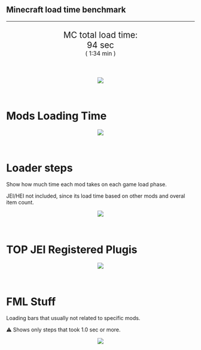 ## Minecraft load time benchmark

---

<p align="center" style="font-size:160%;">
MC total load time:<br>
94 sec
<br>
<sup><sub>(
1:34 min
)</sub></sup>
</p>

<br>
<!--
Note for image scripts:
  - Newlines are ignored
  - This characters cant be used: +<"%#
-->
<p align="center">
<img src="https://quickchart.io/chart.png?w=400&h=60&c={
  type: 'horizontalBar',
  data: {
    datasets: [
        {label: 'Mixins\n', data: [11.00]},
        {label: 'Construction\n', data: [13.00]},
        {label: 'PreInit\n', data: [49.00]},
        {label: 'Init\n', data: [19.00]},
    ]
  },
  options: {
    layout: { padding: { top: 10 } },
    scales: {
      xAxes: [{display: false, stacked: true}],
      yAxes: [{display: false, stacked: true}],
    },
    elements: {rectangle: {borderWidth: 2}},
    legend: {display: false},
    plugins: {datalabels: {
      color: 'white',
      font: {
        family: 'Consolas',
      },
      formatter: (value, context) =>
        [context.dataset.label, value, 's'].join('')
    }},
    annotation: {
      clip: false,
      annotations: [{
          type: 'line',
          scaleID: 'x-axis-0',
          value: 11,
          borderColor: 'black',
          label: {
            content: 'Window appear',
            fontSize: 8,
            enabled: true,
            xPadding: 8, yPadding: 2,
            yAdjust: -20
          },
        }
      ]
    },
  }
}"/>
</p>

<br>

# Mods Loading Time

<p align="center">
<img src="https://quickchart.io/chart.png?w=400&h=300&c={
  type: 'outlabeledPie',
  options: {
    rotation: Math.PI,
    cutoutPercentage: 25,
    plugins: {
      legend: !1,
      outlabels: {
        stretch: 5,
        padding: 1,
        text: (v,i)=>[
          v.labels[v.dataIndex],' ',
          (v.percent*1000|0)/10,
          String.fromCharCode(37)].join('')
      }
    }
  },
  data: {...
`
5194a8  6.71s Hbms Nuclear Tech - Hamster Reloaded;
516fa8  4.23s Ender IO;
5161a8  3.22s CraftTweaker2;
2c3e5a  2.55s Xaero's World Map;
436e17  2.52s Had Enough Items;
395E14  1.13s [JEI Ingredient Filter];
395E14  2.53s [JEI Plugins];
2d6421  2.28s AbyssalCraft;
6aba3e  1.92s Galacticraft;
216364  1.88s Xaero's Minimap;
9e2174  1.80s Tinkers' Construct;
861C63  1.00s [TCon Textures];
436e17  1.46s Integrated Dynamics;
213664  1.44s Forestry;
3e7d81  1.27s ProbeZS;
842ccd  1.15s CodeChicken Lib;
306e8f  0.99s Custom Loading Screen;
5f2164  0.65s Fossils and Archeology Revival;
81673e  0.64s SCP: Lockdown;
333333 10.54s 43 'Fast' mods (1.0s - 0.1s);
222222  3.76s 154 'Instant' mods (%3C 0.1s)
`
    .split(';').reduce((a, l) => {
      l.match(/(\w{6}) *(\d*\.\d*) ?s (.*)/s)
      .slice(1).map((a, i) => [[String.fromCharCode(35),a].join(''), a,
        a.length > 15 ? a.split(/(?%3C=.{9})\s(?=\S{5})/).join('\n') : a
      ][i])
      .forEach((s, i) =>
        [a.datasets[0].backgroundColor, a.datasets[0].data, a.labels][i].push(s)
      );
      return a
    }, {
      labels: [],
      datasets: [{
        backgroundColor: [],
        data: [],
        borderColor: 'rgba(22,22,22,0.3)',
        borderWidth: 1
      }]
    })
  }
}"/>
</p>

<br>

# Loader steps

Show how much time each mod takes on each game load phase.

JEI/HEI not included, since its load time based on other mods and overal item count.

<p align="center">
<img src="https://quickchart.io/chart.png?w=400&h=450&c={
  options: {
    scales: {
      xAxes: [{stacked: true}],
      yAxes: [{stacked: true}],
    },
    plugins: {
      datalabels: {
        anchor: 'end',
        align: 'top',
        color: 'white',
        backgroundColor: 'rgba(46, 140, 171, 0.6)',
        borderColor: 'rgba(41, 168, 194, 1.0)',
        borderWidth: 0.5,
        borderRadius: 3,
        padding: 0,
        font: {size:10},
        formatter: (v,ctx) =>
          ctx.datasetIndex!=ctx.chart.data.datasets.length-1 ? null
            : [((ctx.chart.data.datasets.reduce((a,b)=>a- -b.data[ctx.dataIndex],0)*10)|0)/10,'s'].join('')
      },
      colorschemes: {
        scheme: 'office.Damask6'
      }
    }
  },
  type: 'bar',
  data: {...(() => {
    let a = { labels: [], datasets: [] };
`
0: Construction;
1: Loading Resources;
2: PreInitialization;
3: Initialization;
4: InterModComms;
5: LoadComplete;
6: ModIdMapping;
7: Other
`
    .split(';')
      .map(l => l.match(/\d: (.*)/).slice(1))
      .forEach(([name]) => a.datasets.push({ label: name, data: [] }));
`
                                  0      1      2      3      4      5      6      7;
Hbms Nuclear Tech - Hamster Reloaded| 0.23| 0.01| 5.86| 0.62| 0.00| 0.00| 0.00| 0.00;
Ender IO                      | 0.91| 0.00| 2.25| 0.18| 0.89| 0.00| 0.01| 0.00;
CraftTweaker2                 | 1.06| 0.00| 1.78| 0.38| 0.00| 0.00| 0.00| 0.00;
Xaero's World Map             | 0.05| 0.00| 0.21| 2.29| 0.00| 0.00| 0.00| 0.00;
AbyssalCraft                  | 0.23| 0.00| 1.01| 1.03| 0.00| 0.00| 0.00| 0.00;
Galacticraft                  | 0.06| 0.00| 0.62| 1.23| 0.00| 0.00| 0.00| 0.00;
Xaero's Minimap               | 0.08| 0.00| 0.04| 1.76| 0.00| 0.00| 0.00| 0.00;
Tinkers' Construct            | 0.38| 0.00| 0.07| 0.34| 0.00| 0.00| 0.00| 1.00;
Integrated Dynamics           | 0.07| 0.00| 1.38| 0.01| 0.00| 0.00| 0.00| 0.00;
Forestry                      | 0.10| 0.00| 1.13| 0.21| 0.00| 0.00| 0.00| 0.00;
[Mod Average]                 | 0.04| 0.00| 0.12| 0.06| 0.00| 0.00| 0.00| 0.01
`
    .split(';').slice(1)
      .map(l => l.split('|').map(s => s.trim()))
      .forEach(([name, ...arr], i) => {
        a.labels.push(name);
        arr.forEach((v, j) => a.datasets[j].data[i] = v)
      }); return a
  })()}
}"/>
</p>

<br>

# TOP JEI Registered Plugis

<p align="center">
<img src="https://quickchart.io/chart.png?w=500&h=200&c={
  options: {
    elements: { rectangle: { borderWidth: 1 } },
    legend: false,
    scales: {
      yAxes: [{ ticks: { fontSize: 9, fontFamily: 'Verdana' }}],
    },
  },
  type: 'horizontalBar',
    data: {...(() => {
      let a = {
        labels: [], datasets: [{
          backgroundColor: 'rgba(0, 99, 132, 0.5)',
          borderColor: 'rgb(0, 99, 132)',
          data: []
        }]
      };
`
 0.64: jeresources.jei.JEIConfig;
 0.51: crazypants.enderio.machines.integration.jei.MachinesPlugin;
 0.28: forestry.factory.recipes.jei.FactoryJeiPlugin;
 0.20: com.buuz135.industrial.jei.JEICustomPlugin;
 0.18: mezz.jei.plugins.vanilla.VanillaPlugin;
 0.12: crazypants.enderio.base.integration.jei.JeiPlugin;
 0.11: com.valkyrieofnight.et.m_plugins.jei.PJEI;
 0.08: com.shinoow.abyssalcraft.integration.jei.ACJEIPlugin;
 0.07: com.hbm.handler.jei.JEIConfig;
 0.05: net.bdew.jeibees.BeesJEIPlugin;
 0.04: hellfirepvp.modularmachinery.common.integration.ModIntegrationJEI;
 0.03: com.raoulvdberge.refinedstorage.integration.jei.RSJEIPlugin;
 0.22: Other
`
        .split(';')
        .map(l => l.split(':'))
        .forEach(([time, name]) => {
          a.labels.push(name);
          a.datasets[0].data.push(time)
        })
        ; return a
    })()
  }
}"/>
</p>

<br>

# FML Stuff

Loading bars that usually not related to specific mods.

⚠️ Shows only steps that took 1.0 sec or more.

<p align="center">
<img src="https://quickchart.io/chart.png?w=500&h=400&c={
  options: {
    rotation: Math.PI*1.125,
    cutoutPercentage: 55,
    plugins: {
      legend: !1,
      outlabels: {
        stretch: 5,
        padding: 1,
        text: (v)=>v.labels
      },
      doughnutlabel: {
        labels: [
          {
            text: 'FML stuff:',
            color: 'rgba(128, 128, 128, 0.5)',
            font: {size: 18}
          },
          {
            text: '40.34s',
            color: 'rgba(128, 128, 128, 1)',
            font: {size: 22}
          }
        ]
      },
    }
  },
  type: 'outlabeledPie',
  data: {...(() => {
    let a = {
      labels: [],
      datasets: [{
        backgroundColor: [],
        data: [],
        borderColor: 'rgba(22,22,22,0.3)',
        borderWidth: 2
      }]
    };
`
002C99  2.92s ModelLoader: blocks;
002299  3.87s ModelLoader: items;
000399  4.66s Texture stitching;
070099  2.51s Texture creation;
1C0099  1.65s ModelLoader: baking;
300099 17.50s Loading Resource - ModelManager;
8C0099 17.90s Rendering Setup;
999600  2.54s Registering plugins;
929900  1.06s Loading recipes
`
    .split(';')
      .map(l => l.match(/(\w{6}) *(\d*\.\d*) ?s (.*)/s))
      .forEach(([, col, time, name]) => {
        a.labels.push([
          name.length > 15 ? name.split(/(?%3C=.{11})\s(?=\S{6})/).join('\n') : name
          , ' ', time, 's'
        ].join(''));
        a.datasets[0].data.push(parseFloat(time));
        a.datasets[0].backgroundColor.push([String.fromCharCode(35), col].join(''))
      })
      ; return a
  })()}
}"/>
</p>
